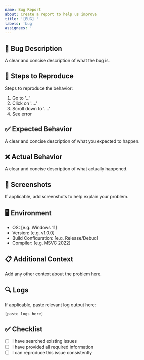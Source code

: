 ```yaml
---
name: Bug Report
about: Create a report to help us improve
title: '[BUG] '
labels: 'bug'
assignees: ''
---
```


## 🐛 Bug Description
A clear and concise description of what the bug is.

## 🔄 Steps to Reproduce
Steps to reproduce the behavior:
1. Go to '...'
2. Click on '....'
3. Scroll down to '....'
4. See error

## ✅ Expected Behavior
A clear and concise description of what you expected to happen.

## ❌ Actual Behavior
A clear and concise description of what actually happened.

## 📸 Screenshots
If applicable, add screenshots to help explain your problem.

## 🖥️ Environment
- OS: [e.g. Windows 11]
- Version: [e.g. v1.0.0]
- Build Configuration: [e.g. Release/Debug]
- Compiler: [e.g. MSVC 2022]

## 📋 Additional Context
Add any other context about the problem here.

## 🔍 Logs
If applicable, paste relevant log output here:
```
[paste logs here]
```

## ✅ Checklist
- [ ] I have searched existing issues
- [ ] I have provided all required information
- [ ] I can reproduce this issue consistently
